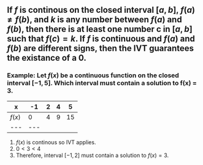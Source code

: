 ## If $f$ is continous on the closed interval $[a,b]$, $f(a) \neq f(b)$, and $k$ is any number between $f(a)$ and $f(b)$, then there is at least one number c in $[a,b]$ such that $f(c)=k$. If $f$ is continuous and $f(a)$ and $f(b)$ are different signs, then the IVT guarantees the existance of a 0.

### Example: Let $f(x)$ be a continuous function on the closed interval $[-1,5]$. Which interval must contain a solution to f(x) = 3.
x | -1 | 2 | 4 | 5
--- | --- | --- | --- | ---
$f(x)$ | 0 | 4 |9 | 15
--- | ---
 1. $f(x)$ is continous so IVT applies.
 2. $0 < 3 < 4$
 3. Therefore, interval $[-1, 2]$ must contain a solution to $f(x) = 3$.